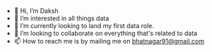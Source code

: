 - 👋 Hi, I’m Daksh
- 👀 I’m interested in all things data
- 🌱 I’m currently looking to land my first data role.
- 💞️ I’m looking to collaborate on everything that's related to data
- 📫 How to reach me is by mailing me on bhatnagar91@gmail.com

<!---
dakshbhatnagar/dakshbhatnagar is a ✨ special ✨ repository because its `README.md` (this file) appears on your GitHub profile.
You can click the Preview link to take a look at your changes.
--->

